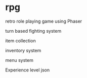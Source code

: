 # rpg
retro role playing game using Phaser

turn based fighting system

item collection

inventory system

menu system

Experience level json 
